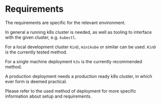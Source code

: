 # Requirements

The requirements are specific for the relevant environment.

In general a running k8s cluster is needed, as well as tooling to interface with the given cluster, e.g. `kubectl`.

For a local development cluster `KinD`, `minikube` or similar can be used. `KinD` is the currently tested method.

For a single machine deployment `k3s` is the currently recommended method.

A production deployment needs a production ready k8s cluster, in which ever form is deemed practical.

Please refer to the used method of deployment for more specific information about setup and requirements.
